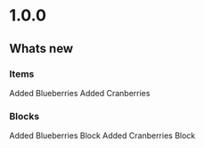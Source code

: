 # 1.0.0

## Whats new

### Items
Added Blueberries
Added Cranberries

### Blocks
Added Blueberries Block
Added Cranberries Block